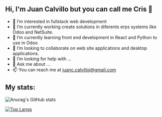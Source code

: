 ## Hi, I'm Juan Calvillo but you can call me Cris 👋

- 👀 I’m  interested in fullstack web development
- 🔭 I’m currently working create solutions in diferents erps systems like Odoo and NetSuite.
- 🌱 I’m currently learning front end development in React and Python to use in Odoo
- 👯 I’m looking to collaborate on web site applications and desktop applications.
- 🤔 I’m looking for help with ...
- 💬 Ask me about ...
- 📫 You can reach me at juanc.calvilloj@gmail.com 

## My stats:
![Anurag's GitHub stats](https://github-readme-stats.vercel.app/api?username=johnbaldi&show_icons=true)

[![Top Langs](https://github-readme-stats.vercel.app/api/top-langs/?username=johnbaldi)](https://github.com/anuraghazra/github-readme-stats)
<!--
**johnbaldi/johnbaldi** is a ✨ _special_ ✨ repository because its `README.md` (this file) appears on your GitHub profile.

Here are some ideas to get you started:

- 🔭 I’m currently working on ...
- 🌱 I’m currently learning ...
- 👯 I’m looking to collaborate on ...
- 🤔 I’m looking for help with ...
- 💬 Ask me about ...
- 📫 How to reach me: ...
- 😄 Pronouns: ...
- ⚡ Fun fact: ...
-->
